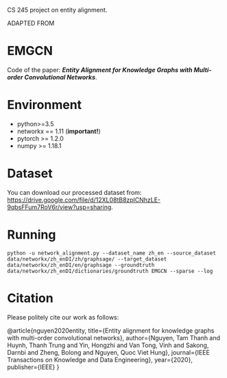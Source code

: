 CS 245 project on entity alignment.

ADAPTED FROM
# EMGCN
Code of the paper: ***Entity Alignment for Knowledge Graphs with Multi-order Convolutional Networks***.

# Environment

* python>=3.5 
* networkx == 1.11 (**important!**) 
* pytorch >= 1.2.0 
* numpy >= 1.18.1 

# Dataset
You can download our processed dataset from: https://drive.google.com/file/d/12XL08tB8zplCNhzLE-9qbsFFum7RoV6r/view?usp=sharing. 

# Running

```
python -u network_alignment.py --dataset_name zh_en --source_dataset data/networkx/zh_enDI/zh/graphsage/ --target_dataset data/networkx/zh_enDI/en/graphsage --groundtruth data/networkx/zh_enDI/dictionaries/groundtruth EMGCN --sparse --log 
```

# Citation

Please politely cite our work as follows:

@article{nguyen2020entity,
  title={Entity alignment for knowledge graphs with multi-order convolutional networks},
  author={Nguyen, Tam Thanh and Huynh, Thanh Trung and Yin, Hongzhi and Van Tong, Vinh and Sakong, Darnbi and Zheng, Bolong and Nguyen, Quoc Viet Hung},
  journal={IEEE Transactions on Knowledge and Data Engineering},
  year={2020},
  publisher={IEEE}
}
